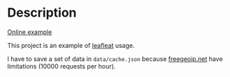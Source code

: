 # Description

[Online example](https://graydrago.github.io/examples/ipmapper/index.html)

This project is an example of [leafleat](http://leafletjs.com) usage.

I have to save a set of data in `data/cache.json` because
[freegeoip.net](https://freegeoip.net) have limitations (10000 requests per
hour).

